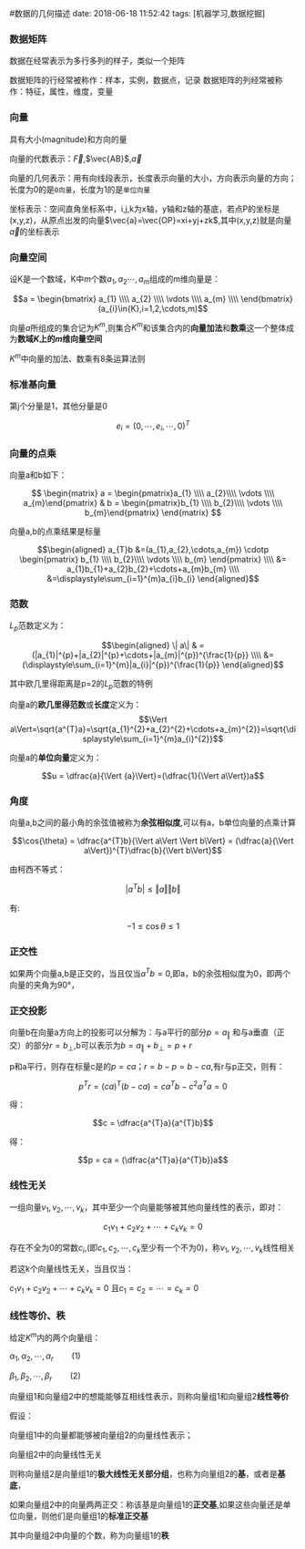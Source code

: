 #数据的几何描述
date: 2018-06-18 11:52:42
tags: [机器学习,数据挖掘]


### 数据矩阵
数据在经常表示为多行多列的样子，类似一个矩阵

数据矩阵的行经常被称作：样本，实例，数据点，记录
数据矩阵的列经常被称作：特征，属性，维度，变量


### 向量
具有大小(magnitude)和方向的量

向量的代数表示：$\vec{F}$,$\vec{AB}$,$\vec{a}$

向量的几何表示：用有向线段表示，长度表示向量的大小，方向表示向量的方向；长度为0的是`0向量`，长度为1的是`单位向量`

坐标表示：空间直角坐标系中，i,j,k为x轴，y轴和z轴的基底，若点P的坐标是(x,y,z)，从原点出发的向量$\vec{a}=\vec{OP}=xi+yj+zk$,其中(x,y,z)就是向量$\vec{a}$的坐标表示

### 向量空间
设K是一个数域，K中$m$个数$a_{1},a_{2} \cdots ,a_{m}$组成的m维向量是：



$$a = \begin{bmatrix}
   a_{1}  \\\\
   a_{2}  \\\\
   \vdots \\\\
   a_{m} \\\\
\end{bmatrix} (a_{i}\in{K},i=1,2,\cdots,m)$$

向量$a$所组成的集合记为$K^{m}$,则集合$K^{m}$和该集合内的**向量加法**和**数乘**这一个整体成为**数域$K$上的$m$维向量空间**

$K^{m}$中向量的加法、数乘有8条运算法则

### 标准基向量
第j个分量是1，其他分量是0

$$e_{i} = (0,\cdots,e_{i},\cdots,0)^{T} $$

### 向量的点乘
向量a和b如下：

$$
\begin{matrix}
a = \begin{pmatrix}a_{1} \\\\ a_{2}\\\\ \vdots \\\\ a_{m}\end{pmatrix} &
b = \begin{pmatrix}b_{1} \\\\ b_{2}\\\\ \vdots \\\\ b_{m}\end{pmatrix}
\end{matrix}
$$


向量a,b的点乘结果是标量

$$\begin{aligned}
a_{T}b &=(a_{1},a_{2},\cdots,a_{m}) \cdotp \begin{pmatrix} b_{1} \\\\ b_{2}\\\\ \vdots \\\\ b_{m} \end{pmatrix} \\\\
&= a_{1}b_{1}+a_{2}b_{2}+\cdots+a_{m}b_{m} \\\\
&=\displaystyle\sum_{i=1}^{m}a_{i}b_{i}
\end{aligned}$$

### 范数
$L_{p}$范数定义为：

$$\begin{aligned} \| a\| & =(|a_{1}|^{p}+|a_{2}|^{p}+\cdots+|a_{m}|^{p})^{\frac{1}{p}} \\\\
&=(\displaystyle\sum_{i=1}^{m}|a_{i}|^{p})^{\frac{1}{p}}
\end{aligned}$$

其中欧几里得距离是p=2的$L_{p}$范数的特例

向量a的**欧几里得范数**或**长度**定义为：
$$\Vert a\Vert=\sqrt{a^{T}a}=\sqrt{a_{1}^{2}+a_{2}^{2}+\cdots+a_{m}^{2}}=\sqrt{\displaystyle\sum_{i=1}^{m}a_{i}^{2}}$$

向量a的**单位向量**定义为：

$$u = \dfrac{a}{\Vert {a}\Vert}=(\dfrac{1}{\Vert a\Vert})a$$

### 角度
向量a,b之间的最小角的余弦值被称为**余弦相似度**,可以有a，b单位向量的点乘计算

$$\cos{\theta} = \dfrac{a^{T}b}{\Vert a\Vert \Vert b\Vert} = (\dfrac{a}{\Vert a\Vert})^{T}\dfrac{b}{\Vert b\Vert}$$

由柯西不等式：

$$|a^{T}b| \le \Vert a\Vert \Vert b\Vert$$

有:

$$-1\le\cos{\theta}\le 1$$


### 正交性

如果两个向量a,b是正交的，当且仅当$a^{T}b=0$,即a，b的余弦相似度为0，即两个向量的夹角为90°，

### 正交投影
向量b在向量a方向上的投影可以分解为：与a平行的部分$p=a_{\Vert}$ 和与a垂直（正交）的部分$r=b_{\bot}$,b可以表示为$b=a_{\Vert} + b_{\bot} = p+r$

p和a平行，则存在标量c是的$p=ca$；$r=b-p=b-ca$,有r与p正交，则有：

$$p^{T}r = (ca)^{T}(b-ca)=ca^{T}b-c^{2}a^{T}a=0$$

得：

$$c = \dfrac{a^{T}a}{a^{T}b}$$

得：

$$p = ca = (\dfrac{a^{T}a}{a^{T}b})a$$

### 线性无关

一组向量$v_{1},v_{2},\cdots,v_{k}$，其中至少一个向量能够被其他向量线性的表示，即对：

$$c_{1}v_{1}+c_{2}v_{2}+\cdots+c_{k}v_{k}=0$$

存在不全为0的常数$c_{i}$,(即$c_{1},c_{2},\cdots,c_{k}$至少有一个不为0)，称$v_{1},v_{2},\cdots,v_{k}$线性相关


若这k个向量线性无关，当且仅当：

$c_{1}v_{1}+c_{2}v_{2}+\cdots+c_{k}v_{k}=0$ 且$c_{1} =c_{2}=\cdots=c_{k}=0$

### 线性等价、秩

给定$K^{m}$内的两个向量组：

$\alpha_{1},\alpha_{2},\cdots,\alpha_{r}\qquad(1)$

$\beta_{1},\beta_{2},\cdots,\beta_{r}\qquad(2)$

向量组1和向量组2中的想能能够互相线性表示，则称向量组1和向量组2**线性等价**

假设：

向量组1中的向量都能够被向量组2的向量线性表示；

向量组2中的向量线性无关

则称向量组2是向量组1的**极大线性无关部分组**，也称为向量组2的**基**，或者是**基底**，

如果向量组2中的向量两两正交：称该基是向量组1的**正交基**,如果这些向量还是单位向量，则他们是向量组1的**标准正交基**


其中向量组2中向量的个数，称为向量组1的**秩**


